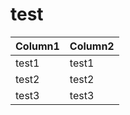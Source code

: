 # test

| Column1     | Column2     |
|-------------|-------------|
| test1 | test1 |
| test2 | test2 |
| test3 | test3 |
